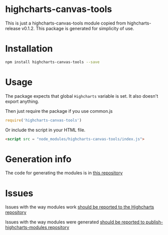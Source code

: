 # highcharts-canvas-tools
This is just a highcharts-canvas-tools module copied from highcharts-release v0.1.2.
This package is generated for simplicity of use.

# Installation
```bash
npm install highcharts-canvas-tools --save
```
# Usage
The package expects that global `Highcharts` variable is set.
It also doesn't export anything.

Then just require the package if you use common.js
```javascript
require('highcharts-canvas-tools')
```

Or include the script in your HTML file.
```html
<script src = "node_modules/highcharts-canvas-tools/index.js">
```

# Generation info
The code for generating the modules is in [this repository](https://github.com/kirjs/publish-highcharts-modules)

# Issues

Issues with the way modules work [should be reported to the Highcharts repository](https://github.com/highslide-software/highcharts.com/issues)

Issues with the way modules were generated [should be reported to publish-highcharts-modules repository](https://github.com/kirjs/publish-highcharts-modules)


